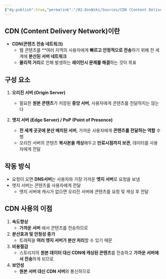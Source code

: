 ```yaml
---
{"dg-publish":true,"permalink":"/02.DevWiki/Sources/CDN (Content Delivery Network)/","noteIcon":"","created":"2025-08-09T11:26:46.623+09:00","updated":"2025-08-09T11:59:16.997+09:00"}
---
```


## CDN (Content Delivery Network)이란
* **CDN(콘텐츠 전송 네트워크)**
	* 웹 콘텐츠를 **여러 지역의 사용자에게 **빠르고 안정적으로 전송**하기 위해 전 세계에 **분산된 서버 네트워크**
	* **물리적 거리**로 인해 발생하는 **레이턴시 문제를 해결**하는 것이 목표
## 구성 요소
1.  **오리진 서버 (Origin Server)**
    - 필요한 **원본 콘텐츠**가 저장된 **중앙 서버**, 사용자에게 콘텐츠를 전달하지는 않는다

2.  **엣지 서버 (Edge Server) / PoP (Point of Presence)**
    - **전 세계 곳곳에 분산 배치된 서버**, 가까운 사용자에게 **콘텐츠를 전달하는 역할** 수행
    - 오리진 서버의 콘텐츠 **복사본을 캐싱**해두고 **만료시점까지 보관**, 데이터를 사용자에게 전달

## 작동 방식
- 요청이 오면 **DNS서버**는 사용자와 가장 가까운 **엣지 서버**로 요청을 보냄
- 엣지 서버는 콘텐츠를 사용자에게 전달
	- 엣지 서버에 캐시가 없으면 오리진 서버에 콘텐츠를 요청 및 캐싱 후 전달
## CDN 사용의 이점
1. **속도향상**
	* **가까운 서버** 에서 콘텐츠를 전송하므로 
2. **분산효과 및 안정성 증가**
	* 트래픽을 **여러 엣지 서버가 분산 처리**할 수 있기 때문
3. **비용절감**
	* 스토리지의 **원본 데이터 대신 CDN에 캐싱된 콘텐츠**를 전송하고 **가까운 서버에서 전송**하게 되므로
4. **보안성**
	* **원본 서버 대신 CDN 서버**와 통신하므로